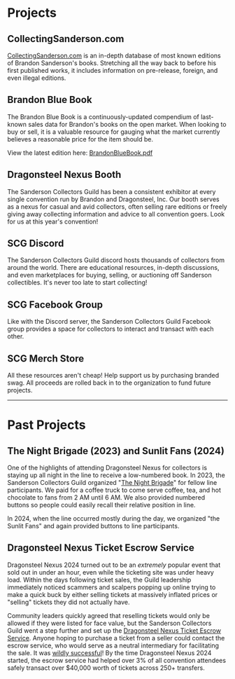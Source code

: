 # Projects

## CollectingSanderson.com

[CollectingSanderson.com](https://collectingsanderson.com) is an in-depth database of most known editions of Brandon Sanderson's books. Stretching all the way back to before his first published works, it includes information on pre-release, foreign, and even illegal editions.

## Brandon Blue Book

The Brandon Blue Book is a continuously-updated compendium of last-known sales data for Brandon's books on the open market. When looking to buy or sell, it is a valuable resource for gauging what the market currently believes a reasonable price for the item should be.

View the latest edition here: [BrandonBlueBook.pdf](https://collectingsanderson.com/BrandonBlueBook.pdf)

## Dragonsteel Nexus Booth

The Sanderson Collectors Guild has been a consistent exhibitor at every single convention run by Brandon and Dragonsteel, Inc. Our booth serves as a nexus for casual and avid collectors, often selling rare editions or freely giving away collecting information and advice to all convention goers. Look for us at this year's convention!

## SCG Discord

The Sanderson Collectors Guild discord hosts thousands of collectors from around the world. There are educational resources, in-depth discussions, and even marketplaces for buying, selling, or auctioning off Sanderson collectibles. It's never too late to start collecting!

## SCG Facebook Group

Like with the Discord server, the Sanderson Collectors Guild Facebook group provides a space for collectors to interact and transact with each other.

## SCG Merch Store

All these resources aren't cheap! Help support us by purchasing branded swag. All proceeds are rolled back in to the organization to fund future projects.

---

# Past Projects

## The Night Brigade (2023) and Sunlit Fans (2024)

One of the highlights of attending Dragonsteel Nexus for collectors is staying up all night in the line to receive a low-numbered book. In 2023, the Sanderson Collectors Guild organized "[The Night Brigade](https://www.instagram.com/p/CzeoR_NSvQi/)" for fellow line participants. We paid for a coffee truck to come serve coffee, tea, and hot chocolate to fans from 2 AM until 6 AM. We also provided numbered buttons so people could easily recall their relative position in line.

In 2024, when the line occurred mostly during the day, we organized "the Sunlit Fans" and again provided buttons to line participants.

## Dragonsteel Nexus Ticket Escrow Service

Dragonsteel Nexus 2024 turned out to be an _extremely_ popular event that sold out in under an hour, even while the ticketing site was under heavy load. Within the days following ticket sales, the Guild leadership immediately noticed scammers and scalpers popping up online trying to make a quick buck by either selling tickets at massively inflated prices or "selling" tickets they did not actually have.

Community leaders quickly agreed that reselling tickets would only be allowed if they were listed for face value, but the Sanderson Collectors Guild went a step further and set up the [Dragonsteel Nexus Ticket Escrow Service](https://www.reddit.com/r/brandonsanderson/comments/1ctpzmz/dragonsteel_nexus_ticket_escrow_service/). Anyone hoping to purchase a ticket from a seller could contact the escrow service, who would serve as a neutral intermediary for facilitating the sale. It was [wildly successful](https://www.reddit.com/r/brandonsanderson/comments/1h5ozs5/dsnx_ticket_escrow_service_final_results/)! By the time Dragonsteel Nexus 2024 started, the escrow service had helped over 3% of all convention attendees safely transact over $40,000 worth of tickets across 250+ transfers.

